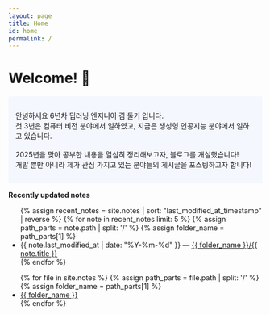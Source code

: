 ```yaml
---
layout: page
title: Home
id: home
permalink: /
---
```


# Welcome! 🌱

<p style="padding: 2em 1em; background: #f5f7ff; border-radius: 4px;">
  안녕하세요 6년차 딥러닝 엔지니어 김 둘기 입니다. <br>
첫 3년은 컴퓨터 비전 분야에서 일하였고, 지금은 생성형 인공지능 분야에서 일하고 있습니다.<br>
<br>
2025년을 맞아 공부한 내용을 열심히 정리해보고자, 블로그를 개설했습니다!<br>
개발 뿐만 아니라 제가 관심 가지고 있는 분야들의 게시글을 포스팅하고자 합니다!
</p>


<strong>Recently updated notes</strong>

<ul>
  {% assign recent_notes = site.notes | sort: "last_modified_at_timestamp" | reverse %}
  {% for note in recent_notes limit: 5 %}
	{% assign path_parts = note.path | split: '/' %}
	{% assign folder_name = path_parts[1] %}
    <li>
      {{ note.last_modified_at | date: "%Y-%m-%d" }} — <a class="internal-link" href="{{ site.baseurl }}{{ note.url }}">{{ folder_name }}/{{ note.title }}</a>
    </li>
  {% endfor %}
</ul>

<ul>
{% for file in site.notes %}
	{% assign path_parts = file.path | split: '/' %}
	{% assign folder_name = path_parts[1] %}
	 <li><a class="internal-link" href="{{ site.baseurl }}/{{ folder }}">{{ folder_name }}</a></li>
{% endfor %}
</ul>

<style>
  .wrapper {
    max-width: 46em;
  }
</style>
